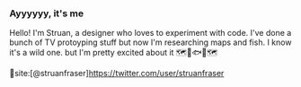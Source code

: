 ### Ayyyyyy, it's me
Hello! I'm Struan, a designer who loves to experiment with code. I've done a bunch of TV protoyping stuff but now I'm researching maps and fish. I know it's a wild one. but I'm pretty excited about it 🗺🐠🐟🐡🗺

🐥site:[@struanfraser]<https://twitter.com/user/struanfraser>

<!--
**Skinny-Malinky/Skinny-Malinky** is a ✨ _special_ ✨ repository because its `README.md` (this file) appears on your GitHub profile.

Here are some ideas to get you started:

- 🔭 I’m currently working on ...
- 🌱 I’m currently learning ...
- 👯 I’m looking to collaborate on ...
- 🤔 I’m looking for help with ...
- 💬 Ask me about ...
- 📫 How to reach me: ...
- 😄 Pronouns: ...
- ⚡ Fun fact: ...
-->
